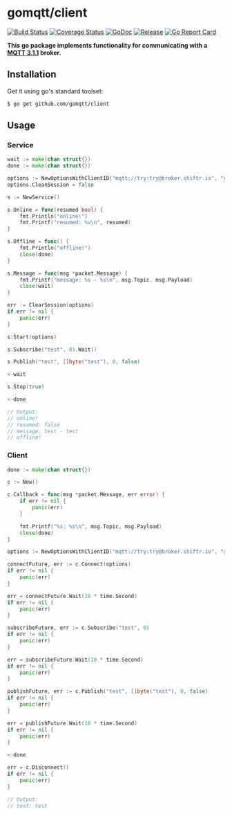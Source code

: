 # gomqtt/client

[![Build Status](https://travis-ci.org/gomqtt/client.svg?branch=master)](https://travis-ci.org/gomqtt/client)
[![Coverage Status](https://coveralls.io/repos/github/gomqtt/client/badge.svg?branch=master)](https://coveralls.io/github/gomqtt/client?branch=master)
[![GoDoc](https://godoc.org/github.com/gomqtt/client?status.svg)](http://godoc.org/github.com/gomqtt/client)
[![Release](https://img.shields.io/github/release/gomqtt/client.svg)](https://github.com/gomqtt/client/releases)
[![Go Report Card](https://goreportcard.com/badge/github.com/gomqtt/client)](https://goreportcard.com/report/github.com/gomqtt/client)

**This go package implements functionality for communicating with a [MQTT 3.1.1](http://docs.oasis-open.org/mqtt/mqtt/v3.1.1/) broker.**

## Installation

Get it using go's standard toolset:

```bash
$ go get github.com/gomqtt/client
```

## Usage

### Service

```go
wait := make(chan struct{})
done := make(chan struct{})

options := NewOptionsWithClientID("mqtt://try:try@broker.shiftr.io", "gomqtt/service")
options.CleanSession = false

s := NewService()

s.Online = func(resumed bool) {
    fmt.Println("online!")
    fmt.Printf("resumed: %v\n", resumed)
}

s.Offline = func() {
    fmt.Println("offline!")
    close(done)
}

s.Message = func(msg *packet.Message) {
    fmt.Printf("message: %s - %s\n", msg.Topic, msg.Payload)
    close(wait)
}

err := ClearSession(options)
if err != nil {
    panic(err)
}

s.Start(options)

s.Subscribe("test", 0).Wait()

s.Publish("test", []byte("test"), 0, false)

<-wait

s.Stop(true)

<-done

// Output:
// online!
// resumed: false
// message: test - test
// offline!
```

### Client

```go
done := make(chan struct{})

c := New()

c.Callback = func(msg *packet.Message, err error) {
    if err != nil {
        panic(err)
    }

    fmt.Printf("%s: %s\n", msg.Topic, msg.Payload)
    close(done)
}

options := NewOptionsWithClientID("mqtt://try:try@broker.shiftr.io", "gomqtt/client")

connectFuture, err := c.Connect(options)
if err != nil {
    panic(err)
}

err = connectFuture.Wait(10 * time.Second)
if err != nil {
    panic(err)
}

subscribeFuture, err := c.Subscribe("test", 0)
if err != nil {
    panic(err)
}

err = subscribeFuture.Wait(10 * time.Second)
if err != nil {
    panic(err)
}

publishFuture, err := c.Publish("test", []byte("test"), 0, false)
if err != nil {
    panic(err)
}

err = publishFuture.Wait(10 * time.Second)
if err != nil {
    panic(err)
}

<-done

err = c.Disconnect()
if err != nil {
    panic(err)
}

// Output:
// test: test
```
